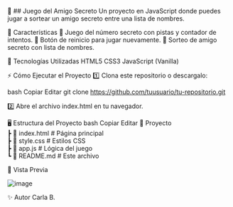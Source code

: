 🎯 ## Juego del Amigo Secreto
Un proyecto en JavaScript donde puedes jugar a sortear un amigo secreto entre una lista de nombres.

🚀 Características
🔹 Juego del número secreto con pistas y contador de intentos.
🔹 Botón de reinicio para jugar nuevamente.
🔹 Sorteo de amigo secreto con lista de nombres.

📌 Tecnologías Utilizadas
HTML5
CSS3
JavaScript (Vanilla)

⚡ Cómo Ejecutar el Proyecto
1️⃣ Clona este repositorio o descargalo:

bash
Copiar
Editar
git clone https://github.com/tuusuario/tu-repositorio.git

2️⃣ Abre el archivo index.html en tu navegador.

🖥️ Estructura del Proyecto
bash
Copiar
Editar
📂 Proyecto  
 ┣ 📜 index.html    # Página principal  
 ┣ 📜 style.css     # Estilos CSS  
 ┣ 📜 app.js        # Lógica del juego  
 ┗ 📜 README.md     # Este archivo  
 
📸 Vista Previa

![image](https://github.com/user-attachments/assets/b3e7a2c5-eee9-4192-8b67-71898c13fd5e)

✨ Autor
Carla B.


